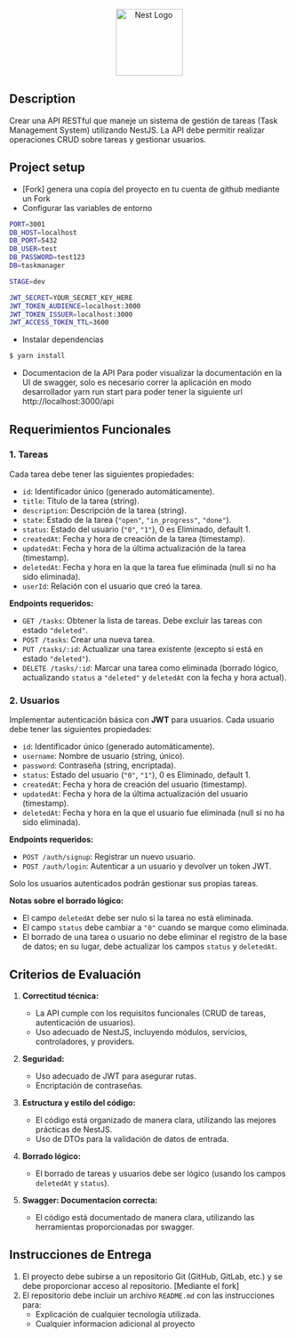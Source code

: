 <p align="center">
  <a href="http://nestjs.com/" target="blank"><img src="https://nestjs.com/img/logo-small.svg" width="120" alt="Nest Logo" /></a>
</p>

[circleci-image]: https://img.shields.io/circleci/build/github/nestjs/nest/master?token=abc123def456
[circleci-url]: https://circleci.com/gh/nestjs/nest


## Description

<p>
  Crear una API RESTful que maneje un sistema de gestión de tareas (Task Management System) utilizando NestJS. La API debe permitir realizar operaciones CRUD sobre tareas y gestionar usuarios.
</p>

## Project setup

- [Fork] genera una copia del proyecto en tu cuenta de github mediante un Fork
- Configurar las variables de entorno
```bash
PORT=3001
DB_HOST=localhost
DB_PORT=5432
DB_USER=test
DB_PASSWORD=test123
DB=taskmanager

STAGE=dev

JWT_SECRET=YOUR_SECRET_KEY_HERE
JWT_TOKEN_AUDIENCE=localhost:3000
JWT_TOKEN_ISSUER=localhost:3000
JWT_ACCESS_TOKEN_TTL=3600
```
- Instalar dependencias
```bash
$ yarn install
```
- Documentacion de la API
Para poder visualizar la documentación en la UI de swagger, solo es necesario correr la aplicación en modo desarrollador yarn run start para poder tener la siguiente url http://localhost:3000/api

## Requerimientos Funcionales

### 1. Tareas

Cada tarea debe tener las siguientes propiedades:
- `id`: Identificador único (generado automáticamente).
- `title`: Título de la tarea (string).
- `description`: Descripción de la tarea (string).
- `state`: Estado de la tarea (`"open"`, `"in_progress"`, `"done"`).
- `status`: Estado del usuario (`"0"`, `"1"`), 0 es Eliminado, default 1.
- `createdAt`: Fecha y hora de creación de la tarea (timestamp).
- `updatedAt`: Fecha y hora de la última actualización de la tarea (timestamp).
- `deletedAt`: Fecha y hora en la que la tarea fue eliminada (null si no ha sido eliminada).
- `userId`: Relación con el usuario que creó la tarea.

**Endpoints requeridos:**
- `GET /tasks`: Obtener la lista de tareas. Debe excluir las tareas con estado `"deleted"`.
- `POST /tasks`: Crear una nueva tarea.
- `PUT /tasks/:id`: Actualizar una tarea existente (excepto si está en estado `"deleted"`).
- `DELETE /tasks/:id`: Marcar una tarea como eliminada (borrado lógico, actualizando `status` a `"deleted"` y `deletedAt` con la fecha y hora actual).

### 2. Usuarios

Implementar autenticación básica con **JWT** para usuarios. Cada usuario debe tener las siguientes propiedades:
- `id`: Identificador único (generado automáticamente).
- `username`: Nombre de usuario (string, único).
- `password`: Contraseña (string, encriptada).
- `status`: Estado del usuario (`"0"`, `"1"`), 0 es Eliminado, default 1.
- `createdAt`: Fecha y hora de creación del usuario (timestamp).
- `updatedAt`: Fecha y hora de la última actualización del usuario (timestamp).
- `deletedAt`: Fecha y hora en la que el usuario fue eliminada (null si no ha sido eliminada).

**Endpoints requeridos:**
- `POST /auth/signup`: Registrar un nuevo usuario.
- `POST /auth/login`: Autenticar a un usuario y devolver un token JWT.

Solo los usuarios autenticados podrán gestionar sus propias tareas.


**Notas sobre el borrado lógico:**
- El campo `deletedAt` debe ser nulo si la tarea no está eliminada.
- El campo `status` debe cambiar a `"0"` cuando se marque como eliminada.
- El borrado de una tarea o usuario no debe eliminar el registro de la base de datos; en su lugar, debe actualizar los campos `status` y `deletedAt`.

## Criterios de Evaluación

1. **Correctitud técnica:**
   - La API cumple con los requisitos funcionales (CRUD de tareas, autenticación de usuarios).
   - Uso adecuado de NestJS, incluyendo módulos, servicios, controladores, y providers.

2. **Seguridad:**
   - Uso adecuado de JWT para asegurar rutas.
   - Encriptación de contraseñas.

3. **Estructura y estilo del código:**
   - El código está organizado de manera clara, utilizando las mejores prácticas de NestJS.
   - Uso de DTOs para la validación de datos de entrada.

4. **Borrado lógico:**
   - El borrado de tareas y usuarios debe ser lógico (usando los campos `deletedAt` y `status`).
     
5. **Swagger: Documentacion correcta:**
   - El código está documentado de manera clara, utilizando las herramientas proporcionadas por swagger.
     
## Instrucciones de Entrega

1. El proyecto debe subirse a un repositorio Git (GitHub, GitLab, etc.) y se debe proporcionar acceso al repositorio. [Mediante el fork]
2. El repositorio debe incluir un archivo `README.md` con las instrucciones para:
   - Explicación de cualquier tecnología utilizada.
   - Cualquier informacion adicional al proyecto
   
